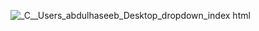 ![_C__Users_abdulhaseeb_Desktop_dropdown_index html](https://github.com/abdulhaseeb456/dropdown-html-css-js-october-31-2023/assets/99570180/1bfa2836-48a2-48e5-8c14-02dae2c53f53)

